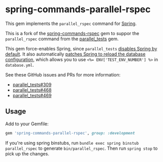 # spring-commands-parallel-rspec

This gem implements the `parallel_rspec` command for
[Spring](https://github.com/rails/spring).

This is a fork of the [spring-commands-rspec](https://github.com/jonleighton/spring-commands-rspec) gem to suppor the `parallel_rspec` command from the [parallel_tests](https://github.com/grosser/parallel_tests) gem.

This gem force-enables Spring, since `parallel_tests` [disables Spring by default](https://github.com/grosser/parallel_tests/blob/master/lib/parallel_tests/cli.rb#L13). It also automatically [patches Spring to reload the database configuration](https://github.com/grosser/parallel_tests/wiki/Spring), which allows you to use `<%= ENV['TEST_ENV_NUMBER'] %>` in `database.yml`.

See these GitHub issues and PRs for more information:

* [parallel_tests#309](https://github.com/grosser/parallel_tests/issues/309)
* [parallel_tests#468](https://github.com/grosser/parallel_tests/issues/468)
* [parallel_tests#469](https://github.com/grosser/parallel_tests/issues/469)

## Usage

Add to your Gemfile:

``` ruby
gem 'spring-commands-parallel-rspec', group: :development
```

If you're using spring binstubs, run `bundle exec spring binstub parallel_rspec` to generate `bin/parallel_rspec`.
Then run `spring stop` to pick up the changes.
